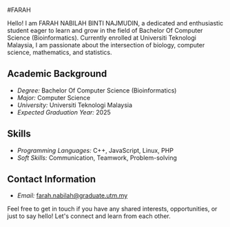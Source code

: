 #FARAH

Hello! I am FARAH NABILAH BINTI NAJMUDIN, a dedicated and enthusiastic student eager to learn and grow in the field of Bachelor Of Computer Science (Bioinformatics). Currently enrolled at Universiti Teknologi Malaysia, I am passionate about  the intersection of biology, computer science, mathematics, and statistics.

## Academic Background

- *Degree:* Bachelor Of Computer Science (Bioinformatics)
- *Major:* Computer Science
- *University:* Universiti Teknologi Malaysia
- *Expected Graduation Year:* 2025

## Skills

- *Programming Languages:* C++, JavaScript, Linux, PHP
- *Soft Skills:* Communication, Teamwork, Problem-solving


## Contact Information

- *Email:* farah.nabilah@graduate.utm.my

Feel free to get in touch if you have any shared interests, opportunities, or just to say hello! Let's connect and learn from each other.
